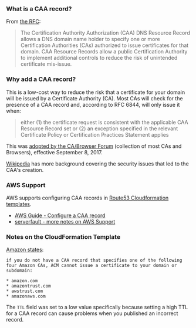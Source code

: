 ### What is a CAA record?

From [the RFC](https://tools.ietf.org/search/rfc6844):

> The Certification Authority Authorization (CAA) DNS Resource Record allows a DNS domain name holder to specify one or more Certification Authorities (CAs) authorized to issue certificates for that domain. CAA Resource Records allow a public Certification Authority to implement additional controls to reduce the risk of unintended certificate mis-issue.

### Why add a CAA record?

This is a low-cost way to reduce the risk that a certificate for your domain will be issued by a Certificate Authority (CA). Most CAs will check for the presence of a CAA record and, according to RFC 6844, will only issue it when:

> either (1) the certificate request is consistent with the applicable CAA Resource Record set or (2) an exception specified in the relevant Certificate Policy or Certification Practices Statement applies

This was [adopted by the CA/Browser Forum](https://cabforum.org/2017/03/08/ballot-187-make-caa-checking-mandatory/) (collection of most CAs and Browsers), effective September 8, 2017.

[Wikipedia](https://en.wikipedia.org/wiki/DNS_Certification_Authority_Authorization#Background) has more background covering the security issues that led to the CAA's creation.

### AWS Support

AWS supports configuring CAA records in [Route53 Cloudformation templates](https://docs.aws.amazon.com/Route53/latest/APIReference/API_ResourceRecordSet.html#Route53-Type-ResourceRecordSet-Type).

* [AWS Guide - Configure a CAA record](https://docs.aws.amazon.com/acm/latest/userguide/setup-caa.html)
* [serverfault - more notes on AWS Support](https://serverfault.com/a/873139)

### Notes on the CloudFormation Template

[Amazon states](https://docs.aws.amazon.com/acm/latest/userguide/setup-caa.html):

```
if you do not have a CAA record that specifies one of the following four Amazon CAs, ACM cannot issue a certificate to your domain or subdomain:

* amazon.com
* amazontrust.com
* awstrust.com
* amazonaws.com
```

The `TTL` field was set to a low value specifically because setting a high TTL for a CAA record can cause problems when you published an incorrect record.
